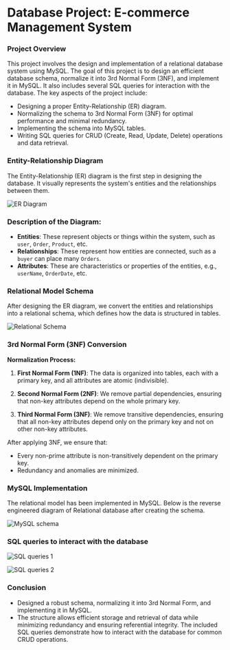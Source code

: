 # Database Project: E-commerce Management System
### Project Overview
This project involves the design and implementation of a relational database system using MySQL. The goal of this project is to design an efficient database schema, normalize it into 3rd Normal Form (3NF), and implement it in MySQL. It also includes several SQL queries for interaction with the database.
The key aspects of the project include:

- Designing a proper Entity-Relationship (ER) diagram.
- Normalizing the schema to 3rd Normal Form (3NF) for optimal performance and minimal redundancy.
- Implementing the schema into MySQL tables.
- Writing SQL queries for CRUD (Create, Read, Update, Delete) operations and data retrieval.

### Entity-Relationship Diagram
The Entity-Relationship (ER) diagram is the first step in designing the database. It visually represents the system's entities and the relationships between them.

![ER Diagram](https://github.com/user-attachments/assets/d48082c8-d574-4f5e-82b6-b92d263f5fd1)

### Description of the Diagram:
- **Entities**: These represent objects or things within the system, such as `user`, `Order`, `Product`, etc.
- **Relationships**: These represent how entities are connected, such as a `buyer` can place many `Orders`.
- **Attributes**: These are characteristics or properties of the entities, e.g., `userName`, `OrderDate`, etc.
  

### Relational Model Schema
After designing the ER diagram, we convert the entities and relationships into a relational schema, which defines how the data is structured in tables.

![Relational Schema](https://github.com/user-attachments/assets/a341e736-f118-467c-87a2-8bcbdd5b6670)



### 3rd Normal Form (3NF) Conversion

**Normalization Process:**

1. **First Normal Form (1NF)**:
The data is organized into tables, each with a primary key, and all attributes are atomic (indivisible).

2. **Second Normal Form (2NF)**:
We remove partial dependencies, ensuring that non-key attributes depend on the whole primary key.
   
3. **Third Normal Form (3NF)**:
We remove transitive dependencies, ensuring that all non-key attributes depend only on the primary key and not on other non-key attributes.

After applying 3NF, we ensure that:
- Every non-prime attribute is non-transitively dependent on the primary key.
- Redundancy and anomalies are minimized.

### MySQL Implementation
The relational model has been implemented in MySQL. Below is the reverse engineered diagram of Relational database after creating the schema.

![MySQL schema](https://github.com/user-attachments/assets/d9ac46f6-02b5-4e88-917f-bc736e0eaa61)


### SQL queries to interact with the database

![SQL queries 1](https://github.com/user-attachments/assets/eca4a5d1-7f16-4f3e-b259-372ff386fb06)

![SQL queries 2](https://github.com/user-attachments/assets/0eaa0721-c3a1-42a2-80d8-2e755db84373)


### Conclusion
- Designed a robust schema, normalizing it into 3rd Normal Form, and implementing it in MySQL.
- The structure allows efficient storage and retrieval of data while minimizing redundancy and ensuring referential integrity. The included SQL queries demonstrate how to interact with the database for common CRUD operations.
